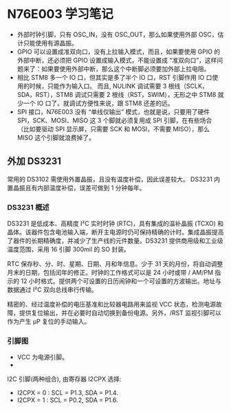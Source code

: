# N76E003 学习笔记

* 外部时钟引脚，只有 OSC_IN，没有 OSC_OUT，那么如果使用外部 OSC，估计只能使用有源晶振。
* GPIO 可以设置成准双向口，没有上拉输入模式，而且，如果要使用 GPIO 的外部中断，还必须把 GPIO 设置成输入模式，不能设置成 “准双向口”，这样问题来了：如果要使用外部中断，那么这个中断脚必须要加外部上拉电阻。
* 相比 STM8 多一个 IO 口，但其实是多了半个 IO 口，RST 引脚作用 IO 口使用的时候，只能作为输入口。
而且, NULINK 调试需要 3 根线（SCLK，SDA，RST），STM8 调试只需要 2 根线（RST，SWIM），无形之中 STM8 就少一个 IO 口了。就调试方便性来说，跟 STM8 还差的远。
* SPI 接口，N76E003 没有 “单线仅输出” 模式，也就是说，只要用了硬件 SPI，SCK、MOSI、MISO 这 3 个脚就必须复用成 SPI 引脚，在有些场合（比如要驱动 SPI 显示屏，只需要 SCK 和 MOSI，不需要 MISO），那么 MISO 这个引脚就浪费掉了。


## 外加 DS3231
常用的 DS3102 需使用外置晶振，且没有温度补偿，因此误差较大。 DS3231 内置晶振且有内部温度补偿，误差可做到 1 分钟每年。

### DS3231 概述
DS3231 是低成本、高精度 I²C 实时时钟 (RTC)，具有集成的温补晶振 (TCXO) 和晶体。该器件包含电池输入端，断开主电源时仍可保持精确的计时。集成晶振提高了器件的长期精确度，并减少了生产线的元件数量。DS3231 提供商用级和工业级温度范围，采用 16 引脚 300mil 的 SO 封装。

RTC 保存秒、分、时、星期、日期、月和年信息。少于 31 天的月份，将自动调整月末的日期，包括闰年的修正。时钟的工作格式可以是 24 小时或带 / AM/PM 指示的 12 小时格式。提供两个可设置的日历闹钟和一个可设置的方波输出。地址与数据通过 I²C 双向总线串行传输。

精密的、经过温度补偿的电压基准和比较器电路用来监视 VCC 状态，检测电源故障，提供复位输出，并在必要时自动切换到备份电源。另外，/RST 监视引脚可以作为产生 µP 复位的手动输入。

### 引脚图
* VCC 为电源引脚。
*

I2C 引脚(两种组合), 由寄存器 I2CPX 选择:
* I2CPX = 0 : SCL = P1.3, SDA = P1.4.
* I2CPX = 1 : SCL = P0.2, SDA = P1.6.
